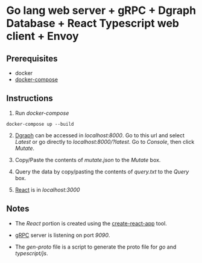 # Go lang web server + gRPC + Dgraph Database + React Typescript web client + Envoy

## Prerequisites

- docker
- [docker-compose](https://github.com/docker/compose)
## Instructions

1. Run _docker-compose_
```
docker-compose up --build
```

2. [Dgraph](https://github.com/dgraph-io/dgraph) can be accessed in _localhost:8000_. Go to this url and select _Latest_ or go directly to _localhost:8000/?latest_. Go to _Console_, then click _Mutate_.

3. Copy/Paste the contents of _mutate.json_ to the _Mutate_ box.

4. Query the data by copy/pasting the contents of _query.txt_ to the _Query_ box.

4. [React](https://github.com/facebook/react) is in _localhost:3000_

## Notes

- The _React_ portion is created using the [create-react-app](https://github.com/facebook/create-react-app) tool.

- [gRPC](https://github.com/grpc/grpc) server is listening on port _9090_.

- The _gen-proto_ file is a script to generate the proto file for _go_ and _typescript/js_.
